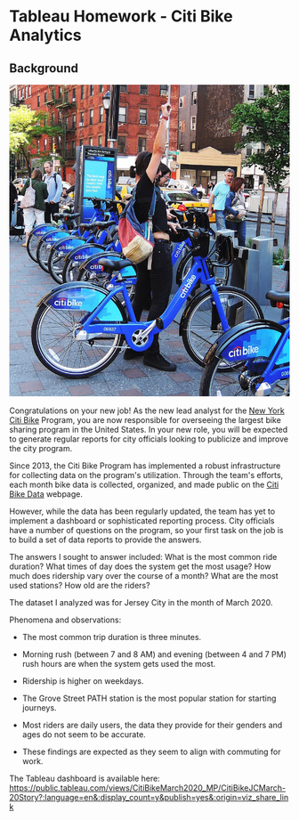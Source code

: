 # Tableau Homework - Citi Bike Analytics

## Background

![Citi-Bikes](Images/citi-bike-station-bikes.jpg)

Congratulations on your new job! As the new lead analyst for the [New York Citi Bike](https://en.wikipedia.org/wiki/Citi_Bike) Program, you are now responsible for overseeing the largest bike sharing program in the United States. In your new role, you will be expected to generate regular reports for city officials looking to publicize and improve the city program.

Since 2013, the Citi Bike Program has implemented a robust infrastructure for collecting data on the program's utilization. Through the team's efforts, each month bike data is collected, organized, and made public on the [Citi Bike Data](https://www.citibikenyc.com/system-data) webpage.

However, while the data has been regularly updated, the team has yet to implement a dashboard or sophisticated reporting process. City officials have a number of questions on the program, so your first task on the job is to build a set of data reports to provide the answers.

The answers I sought to answer included:
What is the most common ride duration?
What times of day does the system get the most usage?
How much does ridership vary over the course of a month?
What are the most used stations?
How old are the riders?


The dataset I analyzed was for Jersey City in the month of March 2020. 

Phenomena and observations:

- The most common trip duration is three minutes. 
- Morning rush (between 7 and 8 AM) and evening (between 4 and 7 PM) rush hours are when the system gets used the most.
- Ridership is higher on weekdays.
- The Grove Street PATH station is the most popular station for starting journeys.
- Most riders are daily users, the data they provide for their genders and ages do not seem to be accurate. 

- These findings are expected as they seem to align with commuting for work.

The Tableau dashboard is available here: 
https://public.tableau.com/views/CitiBikeMarch2020_MP/CitiBikeJCMarch-20Story?:language=en&:display_count=y&publish=yes&:origin=viz_share_link 

